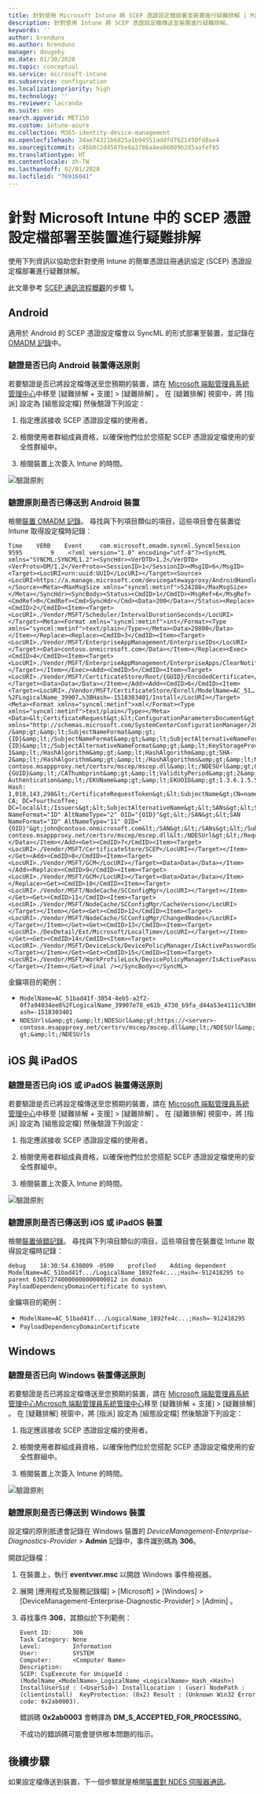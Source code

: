 ```yaml
---
title: 針對使用 Microsoft Intune 將 SCEP 憑證設定檔部署至裝置進行疑難排解 | Microsoft Docs
description: 針對使用 Intune 將 SCEP 憑證設定檔傳送至裝置進行疑難排解。
keywords: ''
author: brenduns
ms.author: brenduns
manager: dougeby
ms.date: 01/30/2020
ms.topic: conceptual
ms.service: microsoft-intune
ms.subservice: configuration
ms.localizationpriority: high
ms.technology: ''
ms.reviewer: lacranda
ms.suite: ems
search.appverid: MET150
ms.custom: intune-azure
ms.collection: M365-identity-device-management
ms.openlocfilehash: 3dae74321b6825a1b94551addfd7621450fd8ae4
ms.sourcegitcommit: c46b0c2d4507be6a2786a4ea06009b2d5aafef85
ms.translationtype: HT
ms.contentlocale: zh-TW
ms.lasthandoff: 02/01/2020
ms.locfileid: "76916041"
---
```

# <a name="troubleshoot-deployment-of-a-scep-certificate-profile-to-devices-in-microsoft-intune"></a>針對 Microsoft Intune 中的 SCEP 憑證設定檔部署至裝置進行疑難排解

使用下列資訊以協助您針對使用 Intune 的簡單憑證註冊通訊協定 (SCEP) 憑證設定檔部署進行疑難排解。

此文章參考 [SCEP 通訊流程概觀](troubleshoot-scep-certificate-profiles.md)的步驟 1。


## <a name="android"></a>Android

適用於 Android 的 SCEP 憑證設定檔會以 SyncML 的形式部署至裝置，並記錄在 [OMADM 記錄](troubleshoot-scep-certificate-profiles.md#logs-for-android-devices)中。

### <a name="validate-that-the-android-device-was-sent-the-policy"></a>驗證是否已向 Android 裝置傳送原則

若要驗證是否已將設定檔傳送至您預期的裝置，請在 [Microsoft 端點管理員系統管理中心](https://go.microsoft.com/fwlink/?linkid=2109431)中移至 [疑難排解 + 支援]   > [疑難排解]  。  在 [疑難排解]  視窗中，將 [指派]  設定為 [組態設定檔]  然後驗證下列設定：

1. 指定應該接收 SCEP 憑證設定檔的使用者。

2. 檢閱使用者群組成員資格，以確保他們位於您搭配 SCEP 憑證設定檔使用的安全性群組中。

3. 檢閱裝置上次簽入 Intune 的時間。

![驗證原則](../protect/media/troubleshoot-scep-certificate-profile-deployment/validate-policy-android.png)

### <a name="validate-the-policy-reached-the-android-device"></a>驗證原則是否已傳送到 Android 裝置

檢閱[裝置 OMADM 記錄](troubleshoot-scep-certificate-profiles.md#logs-for-android-devices)。 尋找與下列項目類似的項目，這些項目會在裝置從 Intune 取得設定檔時記錄：

```
Time    VERB    Event     com.microsoft.omadm.syncml.SyncmlSession     9595        9    <?xml version="1.0" encoding="utf-8"?><SyncML xmlns="SYNCML:SYNCML1.2"><SyncHdr><VerDTD>1.2</VerDTD><VerProto>DM/1.2</VerProto><SessionID>1</SessionID><MsgID>6</MsgID><Target><LocURI>urn:uuid:UUID</LocURI></Target><Source><LocURI>https://a.manage.microsoft.com/devicegatewayproxy/AndroidHandler.ashx</LocURI></Source><Meta><MaxMsgSize xmlns="syncml:metinf">524288</MaxMsgSize></Meta></SyncHdr><SyncBody><Status><CmdID>1</CmdID><MsgRef>6</MsgRef><CmdRef>0</CmdRef><Cmd>SyncHdr</Cmd><Data>200</Data></Status><Replace><CmdID>2</CmdID><Item><Target><LocURI>./Vendor/MSFT/Scheduler/IntervalDurationSeconds</LocURI></Target><Meta><Format xmlns="syncml:metinf">int</Format><Type xmlns="syncml:metinf">text/plain</Type></Meta><Data>28800</Data></Item></Replace><Replace><CmdID>3</CmdID><Item><Target><LocURI>./Vendor/MSFT/EnterpriseAppManagement/EnterpriseIDs</LocURI></Target><Data>contoso.onmicrosoft.com</Data></Item></Replace><Exec><CmdID>4</CmdID><Item><Target><LocURI>./Vendor/MSFT/EnterpriseAppManagement/EnterpriseApps/ClearNotifications</LocURI></Target></Item></Exec><Add><CmdID>5</CmdID><Item><Target><LocURI>./Vendor/MSFT/CertificateStore/Root/{GUID}/EncodedCertificate</LocURI></Target><Data>Data</Data></Item></Add><Add><CmdID>6</CmdID><Item><Target><LocURI>./Vendor/MSFT/CertificateStore/Enroll/ModelName=AC_51…%2FLogicalName_39907…%3BHash=-1518303401/Install</LocURI></Target><Meta><Format xmlns="syncml:metinf">xml</Format><Type xmlns="syncml:metinf">text/plain</Type></Meta><Data>&lt;CertificateRequest&gt;&lt;ConfigurationParametersDocument&gt;&amp;lt;ConfigurationParameters xmlns="http://schemas.microsoft.com/SystemCenterConfigurationManager/2012/03/07/CertificateEnrollment/ConfigurationParameters"&amp;gt;&amp;lt;ExpirationThreshold&amp;gt;20&amp;lt;/ExpirationThreshold&amp;gt;&amp;lt;RetryCount&amp;gt;3&amp;lt;/RetryCount&amp;gt;&amp;lt;RetryDelay&amp;gt;1&amp;lt;/RetryDelay&amp;gt;&amp;lt;TemplateName /&amp;gt;&amp;lt;SubjectNameFormat&amp;gt;{ID}&amp;lt;/SubjectNameFormat&amp;gt;&amp;lt;SubjectAlternativeNameFormat&amp;gt;{ID}&amp;lt;/SubjectAlternativeNameFormat&amp;gt;&amp;lt;KeyStorageProviderSetting&amp;gt;0&amp;lt;/KeyStorageProviderSetting&amp;gt;&amp;lt;KeyUsage&amp;gt;32&amp;lt;/KeyUsage&amp;gt;&amp;lt;KeyLength&amp;gt;2048&amp;lt;/KeyLength&amp;gt;&amp;lt;HashAlgorithms&amp;gt;&amp;lt;HashAlgorithm&amp;gt;SHA-1&amp;lt;/HashAlgorithm&amp;gt;&amp;lt;HashAlgorithm&amp;gt;SHA-2&amp;lt;/HashAlgorithm&amp;gt;&amp;lt;/HashAlgorithms&amp;gt;&amp;lt;NDESUrls&amp;gt;&amp;lt;NDESUrl&amp;gt;https://breezeappproxy-contoso.msappproxy.net/certsrv/mscep/mscep.dll&amp;lt;/NDESUrl&amp;gt;&amp;lt;/NDESUrls&amp;gt;&amp;lt;CAThumbprint&amp;gt;{GUID}&amp;lt;/CAThumbprint&amp;gt;&amp;lt;ValidityPeriod&amp;gt;2&amp;lt;/ValidityPeriod&amp;gt;&amp;lt;ValidityPeriodUnit&amp;gt;Years&amp;lt;/ValidityPeriodUnit&amp;gt;&amp;lt;EKUMapping&amp;gt;&amp;lt;EKUMap&amp;gt;&amp;lt;EKUName&amp;gt;Client Authentication&amp;lt;/EKUName&amp;gt;&amp;lt;EKUOID&amp;gt;1.3.6.1.5.5.7.3.2&amp;lt;/EKUOID&amp;gt;&amp;lt;/EKUMap&amp;gt;&amp;lt;/EKUMapping&amp;gt;&amp;lt;/ConfigurationParameters&amp;gt;&lt;/ConfigurationParametersDocument&gt;&lt;RequestParameters&gt;&lt;CertificateRequestToken&gt;PENlcnRFbn... Hash: 1,010,143,298&lt;/CertificateRequestToken&gt;&lt;SubjectName&gt;CN=name&lt;/SubjectName&gt;&lt;Issuers&gt;CN=FourthCoffee CA; DC=fourthcoffee; DC=local&lt;/Issuers&gt;&lt;SubjectAlternativeName&gt;&lt;SANs&gt;&lt;SAN NameFormat="ID" AltNameType="2" OID="{OID}"&gt;&lt;/SAN&gt;&lt;SAN NameFormat="ID" AltNameType="11" OID="{OID}"&gt;john@contoso.onmicrosoft.com&lt;/SAN&gt;&lt;/SANs&gt;&lt;/SubjectAlternativeName&gt;&lt;NDESUrl&gt;https://breezeappproxy-contoso.msappproxy.net/certsrv/mscep/mscep.dll&lt;/NDESUrl&gt;&lt;/RequestParameters&gt;&lt;/CertificateRequest&gt;</Data></Item></Add><Get><CmdID>7</CmdID><Item><Target><LocURI>./Vendor/MSFT/CertificateStore/SCEP</LocURI></Target></Item></Get><Add><CmdID>8</CmdID><Item><Target><LocURI>./Vendor/MSFT/GCM</LocURI></Target><Data>Data</Data></Item></Add><Replace><CmdID>9</CmdID><Item><Target><LocURI>./Vendor/MSFT/GCM</LocURI></Target><Data>Data</Data></Item></Replace><Get><CmdID>10</CmdID><Item><Target><LocURI>./Vendor/MSFT/NodeCache/SCConfigMgr</LocURI></Target></Item></Get><Get><CmdID>11</CmdID><Item><Target><LocURI>./Vendor/MSFT/NodeCache/SCConfigMgr/CacheVersion</LocURI></Target></Item></Get><Get><CmdID>12</CmdID><Item><Target><LocURI>./Vendor/MSFT/NodeCache/SCConfigMgr/ChangedNodes</LocURI></Target></Item></Get><Get><CmdID>13</CmdID><Item><Target><LocURI>./DevDetail/Ext/Microsoft/LocalTime</LocURI></Target></Item></Get><Get><CmdID>14</CmdID><Item><Target><LocURI>./Vendor/MSFT/DeviceLock/DevicePolicyManager/IsActivePasswordSufficient</LocURI></Target></Item></Get><Get><CmdID>15</CmdID><Item><Target><LocURI>./Vendor/MSFT/WorkProfileLock/DevicePolicyManager/IsActivePasswordSufficient</LocURI></Target></Item></Get><Final /></SyncBody></SyncML>
```

金鑰項目的範例：

- `ModelName=AC_51bad41f-3854-4eb5-a2f2-0f7a94034ee8%2FLogicalName_39907e78_e61b_4730_b9fa_d44a53e4111c%3BHash=-1518303401`
- `NDESUrls&amp;gt;&amp;lt;NDESUrl&amp;gt;https://<server>-contoso.msappproxy.net/certsrv/mscep/mscep.dll&amp;lt;/NDESUrl&amp;gt;&amp;lt;/NDESUrls`

## <a name="ios-and-ipados"></a>iOS 與 iPadOS

### <a name="validate-that-the-ios-or-ipados-device-was-sent-the-policy"></a>驗證是否已向 iOS 或 iPadOS 裝置傳送原則

若要驗證是否已將設定檔傳送至您預期的裝置，請在 [Microsoft 端點管理員系統管理中心](https://go.microsoft.com/fwlink/?linkid=2109431)中移至 [疑難排解 + 支援]   > [疑難排解]  。  在 [疑難排解]  視窗中，將 [指派]  設定為 [組態設定檔]  然後驗證下列設定：

1. 指定應該接收 SCEP 憑證設定檔的使用者。

2. 檢閱使用者群組成員資格，以確保他們位於您搭配 SCEP 憑證設定檔使用的安全性群組中。

3. 檢閱裝置上次簽入 Intune 的時間。

![驗證原則](../protect/media/troubleshoot-scep-certificate-profile-deployment/validate-policy-ios.png)

### <a name="validate-the-policy-reached-the-ios-or-ipados-device"></a>驗證原則是否已傳送到 iOS 或 iPadOS 裝置

檢閱[裝置偵錯記錄](troubleshoot-scep-certificate-profiles.md#logs-for-ios-and-ipados-devices)。 尋找與下列項目類似的項目，這些項目會在裝置從 Intune 取得設定檔時記錄：

```
debug    18:30:54.638009 -0500    profiled    Adding dependent ModelName=AC_51bad41f.../LogicalName_1892fe4c...;Hash=-912418295 to parent 636572740000000000000012 in domain PayloadDependencyDomainCertificate to system\
```

金鑰項目的範例：

- `ModelName=AC_51bad41f.../LogicalName_1892fe4c...;Hash=-912418295`
- `PayloadDependencyDomainCertificate`

## <a name="windows"></a>Windows

### <a name="validate-that-the-windows-device-was-sent-the-policy"></a>驗證是否已向 Windows 裝置傳送原則

若要驗證是否已將設定檔傳送至您預期的裝置，請在 [Microsoft 端點管理員系統管理中心](https://go.microsoft.com/fwlink/?linkid=2109431)[Microsoft 端點管理員系統管理中心](https://go.microsoft.com/fwlink/?linkid=2109431)移至 [疑難排解 + 支援]   > [疑難排解]  。  在 [疑難排解]  視窗中，將 [指派]  設定為 [組態設定檔]  然後驗證下列設定：

1. 指定應該接收 SCEP 憑證設定檔的使用者。

2. 檢閱使用者群組成員資格，以確保他們位於您搭配 SCEP 憑證設定檔使用的安全性群組中。

3. 檢閱裝置上次簽入 Intune 的時間。

![驗證原則](../protect/media/troubleshoot-scep-certificate-profile-deployment/validate-policy-windows.png)

### <a name="validate-the-policy-reached-the-windows-device"></a>驗證原則是否已傳送到 Windows 裝置

設定檔的原則抵達會記錄在 Windows 裝置的 *DeviceManagement-Enterprise-Diagnostics-Provider* > **Admin** 記錄中，事件識別碼為 **306**。 

開啟記錄檔：

1. 在裝置上，執行 **eventvwr.msc** 以開啟 Windows 事件檢視器。

2. 展開 [應用程式及服務記錄檔]   > [Microsoft]   > [Windows]   > [DeviceManagement-Enterprise-Diagnostic-Provider]   > [Admin]  。

3. 尋找事件 **306**，其類似於下列範例：

   ```
   Event ID:      306
   Task Category: None
   Level:         Information
   User:          SYSTEM
   Computer:      <Computer Name>
   Description:
   SCEP: CspExecute for UniqueId : (ModelName_<ModelName>_LogicalName_<LogicalName>_Hash_<Hash>) InstallUserSid : (<UserSid>) InstallLocation : (user) NodePath : (clientinstall)  KeyProtection: (0x2) Result : (Unknown Win32 Error code: 0x2ab0003).
   ```

   錯誤碼 **0x2ab0003** 會轉譯為 **DM_S_ACCEPTED_FOR_PROCESSING**。

   不成功的錯誤碼可能會提供根本問題的指示。

## <a name="next-steps"></a>後續步驟

如果設定檔傳送到裝置，下一個步驟就是檢閱[裝置對 NDES 伺服器通訊](troubleshoot-scep-certificate-device-to-ndes.md)。
